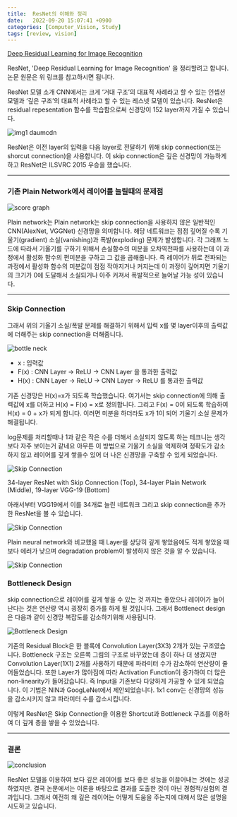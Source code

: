 ```yaml
---
title: 	ResNet의 이해와 정리
date:   2022-09-20 15:07:41 +0900
categories: [Computer_Vision, Study]
tags: [review, vision]
---
```


[Deep Residual Learning for Image Recognition](https://www.cv-foundation.org/openaccess/content_cvpr_2016/papers/He_Deep_Residual_Learning_CVPR_2016_paper.pdf)


ResNet, 'Deep Residual Learning for Image Recognition' 을 정리할려고 합니다. 논문 원문은 위 링크를 참고하시면 됩니다.

ResNet 모델 소개
CNN에서는 크게 ‘거대 구조’의 대표적 사례라고 할 수 있는 인셉션 모델과 ‘깊은 구조’의 대표적 사례라고 할 수 있는 레스넷 모델이 있습니다. ResNet은 residual repesentation 함수를 학습함으로써 신경망이 152 layer까지 가질 수 있습니다.

![img1 daumcdn](https://user-images.githubusercontent.com/85277660/211158115-020256b9-e2d7-4062-b758-29467d0cb420.jpg)

ResNet은 이전 layer의 입력을 다음 layer로 전달하기 위해 skip connection(또는 shorcut connection)을 사용합니다. 이 skip connection은 깊은 신경망이 가능하게 하고 ResNet은 ILSVRC 2015 우승을 했습니다.

---

### 기존 Plain Network에서 레이어를 늘릴때의 문제점

![score graph](https://user-images.githubusercontent.com/85277660/211158120-3a7d85f1-8590-4671-bf90-7c66745d43aa.png)

Plain network는 Plain network는 skip connection을 사용하지 않은 일반적인 CNN(AlexNet, VGGNet) 신경망을 의미합니다. 해당 네트워크는 점점 깊어질 수록 기울기(gradient) 소실(vanishing)과 폭발(exploding) 문제가 발생합니다. 각 그래프 노드에 따라서 기울기를 구하기 위해서 손실함수의 미분을 오차역전파를 사용하는데 이 과정에서 활성화 함수의 편미분을 구하고 그 값을 곱해줍니다. 즉 레이어가 뒤로 전파되는 과정에서 활성화 함수의 미분값이 점점 작아지거나 커지는데 이 과정이 깊어지면 기울기의 크기가 0에 도달해서 소실되거나 아주 커져서 폭발적으로 늘어날 가능 성이 있습니다.

---

### Skip Connection

그래서 위의 기울기 소실/폭발 문제를 해결하기 위해서 입력 x를 몇 layer이후의 출력값에 더해주는 skip connection을 더해줍니다.

![bottle neck](https://user-images.githubusercontent.com/85277660/211158142-48f0b05a-614c-42fe-af8f-9d890e6d0245.png)

* x : 입력값
* F(x) : CNN Layer -> ReLU -> CNN Layer 을 통과한 출력값
* H(x) : CNN Layer -> ReLU -> CNN Layer -> ReLU 를 통과한 출력값

기존 신경망은 H(x)=x가 되도록 학습했습니다. 여기서는 skip connection에 의해 출력값에 x를 더하고 H(x) = F(x) = x로 정의합니다. 그리고 F(x) = 0이 되도록 학습하여 H(x) = 0 + x가 되게 합니다. 이러면 미분을 하더라도 x가 1이 되어 기울기 소실 문제가 해결됩니다.

log문제를 처리할때나 1과 같은 작은 수를 더해서 소실되지 않도록 하는 테크니는 생각보다 자주 보이는거 같네요 아무튼 이 방법으로 기울기 소실을 억제하여 정확도가 감소하지 않고 레이어를 깊게 쌓을수 있어 더 나은 신경망을 구축할 수 있게 되었습니다.

![Skip Connection](https://user-images.githubusercontent.com/85277660/211158163-9205edc5-e62a-4af9-8136-ce19ac02df70.png)

34-layer ResNet with Skip Connection (Top), 34-layer Plain Network (Middle), 19-layer VGG-19 (Bottom)

아래서부터 VGG19에서 이를 34개로 늘린 네트워크 그리고 skip connection을 추가한 ResNet을 볼 수 있습니다.

![Skip Connection](https://user-images.githubusercontent.com/85277660/211158168-0a093601-6c5d-42d1-b4bb-5107b8efd4b6.png)

Plain neural network와 비교했을 때 Layer를 상당히 깊게 쌓았음에도 적게 쌓았을 때보다 에러가 낮으며 degradation problem이 발생하지 않은 것을 알 수 있습니다.

![Skip Connection](https://user-images.githubusercontent.com/85277660/211158175-b9908e2b-c06b-4e40-a235-b646fb536dbc.png)

### Bottleneck Design

skip connection으로 레이어를 깊게 쌓을 수 있는 것 까지는 좋았으나 레이어가 늘어난다는 것은 연산량 역시 굉장히 증가를 하게 될 것입니다. 그래서 Bottlenect design은 다음과 같이 신경망 복잡도를 감소하기위해 사용됩니다.

![Bottleneck Design](https://user-images.githubusercontent.com/85277660/211158185-f614db70-8775-456b-ab1a-539cf9160ae0.png)

기존의 Residual Block은 한 블록에 Convolution Layer(3X3) 2개가 있는 구조였습니다. Bottleneck 구조는 오른쪽 그림의 구조로 바꾸었는데 층이 하나 더 생겼지만 Convolution Layer(1X1) 2개를 사용하기 때문에 파라미터 수가 감소하여 연산량이 줄어들었습니다. 또한 Layer가 많아짐에 따라 Activation Function이 증가하여 더 많은 non-linearity가 들어갔습니다. 즉 Input을 기존보다 다양하게 가공할 수 있게 되었습니다. 이 기법은 NIN과 GoogLeNet에서 제안되었습니다. 1x1 conv는 신경망의 성능을 감소시키지 않고 파라미터 수를 감소시킵니다.

이렇게 ResNet은 Skip Connection을 이용한 Shortcut과 Bottleneck 구조를 이용하여 더 깊게 층을 쌓을 수 있었습니다.

---

### 결론

![conclusion](https://user-images.githubusercontent.com/85277660/211158199-9a595d43-7f02-45d4-a1dd-45248ce4e3d9.png)

ResNet 모델을 이용하여 보다 깊은 레이어를 보다 좋은 성능을 이끌어내는 것에는 성공하였지만. 결국 논문에서는 이론을 바탕으로 결과를 도출한 것이 아닌 경험적/실험의 결과입니다. 그래서 여전히 왜 깊은 레이어는 어떻게 도움을 주는지에 대해서 많은 설명을 시도하고 있습니다.